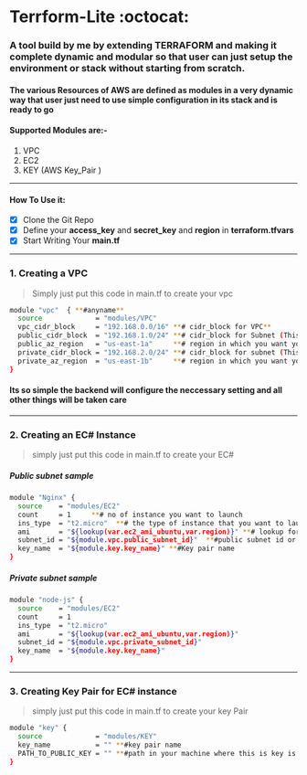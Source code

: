 # Terrform-Lite :octocat:

### A tool build by me by extending TERRAFORM and making it complete dynamic and modular so that user can just setup the environment or stack without starting from scratch.

#### The various Resources of AWS are defined as modules in a very dynamic way that user just need to use simple configuration in its stack and is ready to go

#### Supported Modules are:-

1. VPC 
2. EC2 
3. KEY (AWS Key_Pair )

---

#### How To Use it:

- [x] Clone the Git Repo
- [x] Define your **access_key** and **secret_key** and **region** in **terraform.tfvars**
- [x] Start Writing Your **main.tf**

---

### 1. Creating a VPC 


> Simply just put this code in main.tf to create your vpc 
```sh
module "vpc"  { **#anyname**
  source             = "modules/VPC"
  vpc_cidr_block     = "192.168.0.0/16" **# cidr_block for VPC**
  public_cidr_block  = "192.168.1.0/24" **# cidr_block for Subnet (This subnet will be public)
  public_az_region   = "us-east-1a"     **# region in which you want your public subnet
  private_cidr_block = "192.168.2.0/24" **# cidr_block for subnet (This subnet will be private)
  private_az_region  = "us-east-1b"     **# region in which you want your private subnet
}
```

#### Its so simple the backend will configure the neccessary setting and all other things will be taken care

---

### 2. Creating an EC# Instance

> simply just put this code in main.tf to create your EC#

##### Public subnet sample

```sh
module "Nginx" {
  source    = "modules/EC2"
  count     = 1     **# no of instance you want to launch
  ins_type  = "t2.micro"  **# the type of instance that you want to launch
  ami       = "${lookup(var.ec2_ami_ubuntu,var.region)}" **# lookup for your ubuntu
  subnet_id = "${module.vpc.public_subnet_id}"  **#public subnet id or Remove it to launch on default vpc
  key_name  = "${module.key.key_name}" **#Key pair name
}
```

##### Private subnet sample

```sh
module "node-js" {
  source    = "modules/EC2"
  count     = 1
  ins_type  = "t2.micro"
  ami       = "${lookup(var.ec2_ami_ubuntu,var.region)}"
  subnet_id = "${module.vpc.private_subnet_id}"
  key_name  = "${module.key.key_name}"
}
```

---

### 3. Creating Key Pair for EC# instance

> simply just put this code in main.tf to create your key Pair

```sh
module "key" {
  source             = "modules/KEY"
  key_name           = "" **#key pair name
  PATH_TO_PUBLIC_KEY = "" **#path in your machine where this is key is pasted
}
```